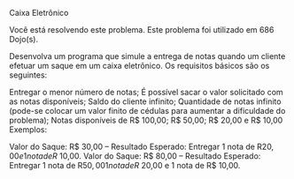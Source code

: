 Caixa Eletrônico

Você está resolvendo este problema. 
Este problema foi utilizado em 686 Dojo(s).

Desenvolva um programa que simule a entrega de notas quando um cliente efetuar um saque em um caixa eletrônico. Os requisitos básicos são os seguintes:

Entregar o menor número de notas;
É possível sacar o valor solicitado com as notas disponíveis;
Saldo do cliente infinito;
Quantidade de notas infinito (pode-se colocar um valor finito de cédulas para aumentar a dificuldade do problema);
Notas disponíveis de R$ 100,00; R$ 50,00; R$ 20,00 e R$ 10,00
Exemplos:

Valor do Saque: R$ 30,00 – Resultado Esperado: Entregar 1 nota de R$20,00 e 1 nota de R$ 10,00.
Valor do Saque: R$ 80,00 – Resultado Esperado: Entregar 1 nota de R$50,00 1 nota de R$ 20,00 e 1 nota de R$ 10,00.
